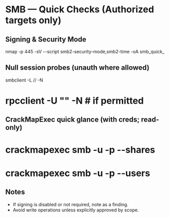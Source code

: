 # SMB — Quick Checks (Authorized targets only)

## Signing & Security Mode
nmap -p 445 -sV --script smb2-security-mode,smb2-time -oA smb_quick_<IP> <IP>

## Null session probes (unauth where allowed)
smbclient -L //<IP> -N
# rpcclient -U "" -N <IP>   # if permitted

## CrackMapExec quick glance (with creds; read-only)
# crackmapexec smb <IP> -u <USER> -p <PASS> --shares
# crackmapexec smb <IP> -u <USER> -p <PASS> --users

## Notes
- If signing is disabled or not required, note as a finding.
- Avoid write operations unless explicitly approved by scope.
